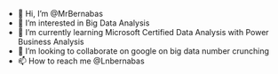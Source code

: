 - 👋 Hi, I’m @MrBernabas
- 👀 I’m interested in Big Data Analysis
- 🌱 I’m currently learning Microsoft Certified 
      Data Analysis with Power Business Analysis
- 💞️ I’m looking to collaborate on google
     on big data number crunching 
- 📫 How to reach me @Lnbernabas

<!---
MrBernabas is a ✨ special ✨ repository because its `README.md` (this file) appears on your GitHub profile.
You can click the Preview link to take a look at your changes.
--->
